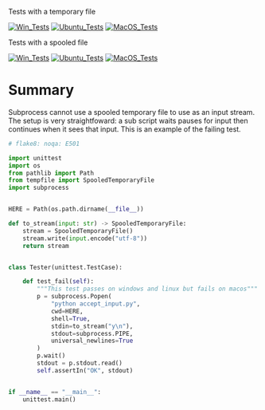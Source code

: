 
Tests with a temporary file

[![Win_Tests](https://github.com/zackees/python-subprocess-bug/actions/workflows/push_win.yml/badge.svg)](https://github.com/zackees/python-subprocess-bug/actions/workflows/push_win.yml)
[![Ubuntu_Tests](https://github.com/zackees/python-subprocess-bug/actions/workflows/push_ubuntu.yml/badge.svg)](https://github.com/zackees/python-subprocess-bug/actions/workflows/push_ubuntu.yml)
[![MacOS_Tests](https://github.com/zackees/python-subprocess-bug/actions/workflows/push_macos.yml/badge.svg)](https://github.com/zackees/python-subprocess-bug/actions/workflows/push_macos.yml)

Tests with a spooled file

[![Win_Tests](https://github.com/zackees/python-subprocess-bug/actions/workflows/push_win_fail.yml/badge.svg)](https://github.com/zackees/python-subprocess-bug/actions/workflows/push_win_fail.yml)
[![Ubuntu_Tests](https://github.com/zackees/python-subprocess-bug/actions/workflows/push_ubuntu_fail.yml/badge.svg)](https://github.com/zackees/python-subprocess-bug/actions/workflows/push_ubuntu_fail.yml)
[![MacOS_Tests](https://github.com/zackees/python-subprocess-bug/actions/workflows/push_macos_fail.yml/badge.svg)](https://github.com/zackees/python-subprocess-bug/actions/workflows/push_macos_fail.yml)

# Summary

Subprocess cannot use a spooled temporary file to use as an input stream. The setup is very straightfoward: a sub script waits pauses for input then continues when it sees that input. This is an example of the failing test.

```python
# flake8: noqa: E501

import unittest
import os
from pathlib import Path
from tempfile import SpooledTemporaryFile
import subprocess


HERE = Path(os.path.dirname(__file__))

def to_stream(input: str) -> SpooledTemporaryFile:
    stream = SpooledTemporaryFile()
    stream.write(input.encode("utf-8"))
    return stream


class Tester(unittest.TestCase):

    def test_fail(self):
        """This test passes on windows and linux but fails on macos"""
        p = subprocess.Popen(
            "python accept_input.py",
            cwd=HERE,
            shell=True,
            stdin=to_stream("y\n"),
            stdout=subprocess.PIPE,
            universal_newlines=True
        )
        p.wait()
        stdout = p.stdout.read()
        self.assertIn("OK", stdout)


if __name__ == "__main__":
    unittest.main()

```
